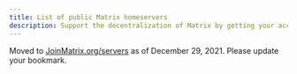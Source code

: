 ```yaml
---
title: List of public Matrix homeservers
description: Support the decentralization of Matrix by getting your account on an alternative homeserver!
---
```


Moved to [JoinMatrix.org/servers](https://joinmatrix.org/servers) as of December 29, 2021. Please update your bookmark.